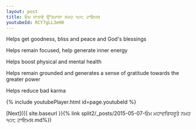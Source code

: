 ```yaml
---
layout: post
title: ਓਮ ਧਾਤਾਵੇ ਉੱਤਮਾਯਾ ਨਮਹ ੧੦੮ ਟਾਇਮਸ
youtubeId: RCY7gLL3eH0
---
```

 
 
Helps get goodness, bliss and peace and God's blessings
 
Helps remain focused, help generate inner energy 
 
Helps boost physical and mental health 
 
Helps remain grounded and generates a sense of gratitude towards the greater power 
 
Helps reduce bad karma
 
 
 
 


{% include youtubePlayer.html id=page.youtubeId %}
 
[Next]({{ site.baseurl }}{% link  split2/_posts/2015-05-07-ਓਮ ਮਹਾਦਰਿਧਰੂਤੇ ਨਮਹ ੧੦੮ ਟਾਇਮਸ.md%})
 
